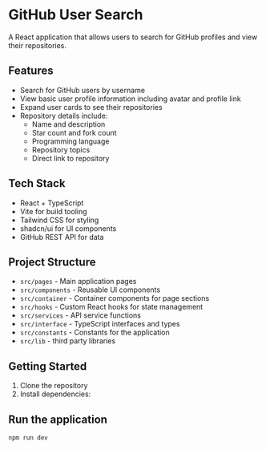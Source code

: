 # GitHub User Search

A React application that allows users to search for GitHub profiles and view their repositories.

## Features

- Search for GitHub users by username
- View basic user profile information including avatar and profile link
- Expand user cards to see their repositories
- Repository details include:
  - Name and description
  - Star count and fork count
  - Programming language
  - Repository topics
  - Direct link to repository

## Tech Stack

- React + TypeScript
- Vite for build tooling
- Tailwind CSS for styling
- shadcn/ui for UI components
- GitHub REST API for data

## Project Structure

- `src/pages` - Main application pages
- `src/components` - Reusable UI components
- `src/container` - Container components for page sections
- `src/hooks` - Custom React hooks for state management
- `src/services` - API service functions
- `src/interface` - TypeScript interfaces and types
- `src/constants` - Constants for the application
- `src/lib` - third party libraries

## Getting Started

1. Clone the repository
2. Install dependencies:

## Run the application

```bash
npm run dev
```
